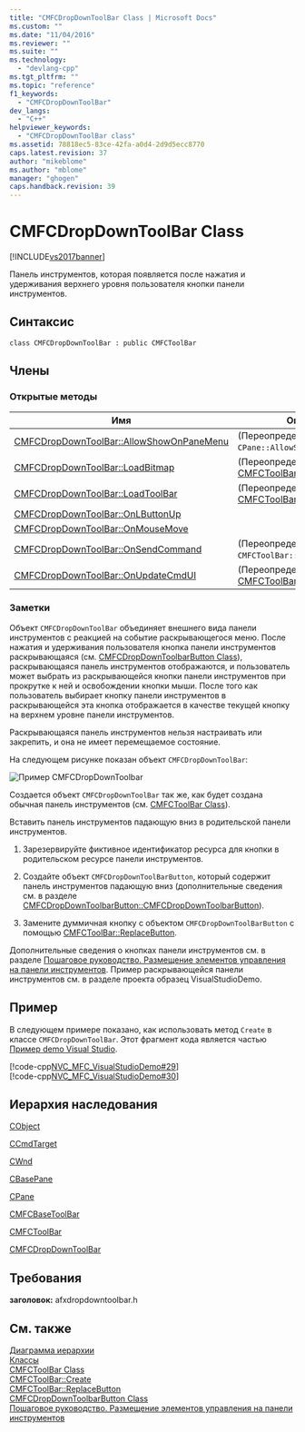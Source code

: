 ```yaml
---
title: "CMFCDropDownToolBar Class | Microsoft Docs"
ms.custom: ""
ms.date: "11/04/2016"
ms.reviewer: ""
ms.suite: ""
ms.technology: 
  - "devlang-cpp"
ms.tgt_pltfrm: ""
ms.topic: "reference"
f1_keywords: 
  - "CMFCDropDownToolBar"
dev_langs: 
  - "C++"
helpviewer_keywords: 
  - "CMFCDropDownToolBar class"
ms.assetid: 78818ec5-83ce-42fa-a0d4-2d9d5ecc8770
caps.latest.revision: 37
author: "mikeblome"
ms.author: "mblome"
manager: "ghogen"
caps.handback.revision: 39
---
```

# CMFCDropDownToolBar Class
[!INCLUDE[vs2017banner](../../assembler/inline/includes/vs2017banner.md)]

Панель инструментов, которая появляется после нажатия и удерживания верхнего уровня пользователя кнопки панели инструментов.  
  
## Синтаксис  
  
```  
class CMFCDropDownToolBar : public CMFCToolBar  
```  
  
## Члены  
  
### Открытые методы  
  
|Имя|Описание|  
|---------|--------------|  
|[CMFCDropDownToolBar::AllowShowOnPaneMenu](../Topic/CMFCDropDownToolBar::AllowShowOnPaneMenu.md)|\(Переопределяет `CPane::AllowShowOnPaneMenu`\).|  
|[CMFCDropDownToolBar::LoadBitmap](../Topic/CMFCDropDownToolBar::LoadBitmap.md)|\(Переопределяет [CMFCToolBar::LoadBitmap](../Topic/CMFCToolBar::LoadBitmap.md)\).|  
|[CMFCDropDownToolBar::LoadToolBar](../Topic/CMFCDropDownToolBar::LoadToolBar.md)|\(Переопределяет [CMFCToolBar::LoadToolBar](../Topic/CMFCToolBar::LoadToolBar.md)\).|  
|[CMFCDropDownToolBar::OnLButtonUp](../Topic/CMFCDropDownToolBar::OnLButtonUp.md)||  
|[CMFCDropDownToolBar::OnMouseMove](../Topic/CMFCDropDownToolBar::OnMouseMove.md)||  
|[CMFCDropDownToolBar::OnSendCommand](../Topic/CMFCDropDownToolBar::OnSendCommand.md)|\(Переопределяет `CMFCToolBar::OnSendCommand`\).|  
|[CMFCDropDownToolBar::OnUpdateCmdUI](../Topic/CMFCDropDownToolBar::OnUpdateCmdUI.md)|\(Переопределяет [CMFCToolBar::OnUpdateCmdUI](http://msdn.microsoft.com/ru-ru/571a38ab-2a56-4968-9796-273516126f80)\).|  
  
### Заметки  
 Объект `CMFCDropDownToolBar` объединяет внешнего вида панели инструментов с реакцией на событие раскрывающегося меню.  После нажатия и удерживания пользователя кнопка панели инструментов раскрывающаяся \(см. [CMFCDropDownToolbarButton Class](../../mfc/reference/cmfcdropdowntoolbarbutton-class.md)\), раскрывающаяся панель инструментов отображаются, и пользователь может выбрать из раскрывающейся кнопки панели инструментов при прокрутке к ней и освобождении кнопки мыши.  После того как пользователь выбирает кнопку панели инструментов в раскрывающейся эта кнопка отображается в качестве текущей кнопку на верхнем уровне панели инструментов.  
  
 Раскрывающаяся панель инструментов нельзя настраивать или закрепить, и она не имеет перемещаемое состояние.  
  
 На следующем рисунке показан объект `CMFCDropDownToolBar`:  
  
 ![Пример CMFCDropDownToolbar](../../mfc/reference/media/cmfcdropdown.png "CMFCDropDown")  
  
 Создается объект `CMFCDropDownToolBar` так же, как будет создана обычная панель инструментов \(см. [CMFCToolBar Class](../../mfc/reference/cmfctoolbar-class.md)\).  
  
 Вставить панель инструментов падающую вниз в родительской панели инструментов.  
  
 1.  Зарезервируйте фиктивное идентификатор ресурса для кнопки в родительском ресурсе панели инструментов.  
  
 2.  Создайте объект `CMFCDropDownToolBarButton`, который содержит панель инструментов падающую вниз \(дополнительные сведения см. в разделе [CMFCDropDownToolbarButton::CMFCDropDownToolbarButton](../Topic/CMFCDropDownToolbarButton::CMFCDropDownToolbarButton.md)\).  
  
 3.  Замените думмичная кнопку с объектом `CMFCDropDownToolBarButton` с помощью [CMFCToolBar::ReplaceButton](../Topic/CMFCToolBar::ReplaceButton.md).  
  
 Дополнительные сведения о кнопках панели инструментов см. в разделе [Пошаговое руководство. Размещение элементов управления на панели инструментов](../../mfc/walkthrough-putting-controls-on-toolbars.md).  Пример раскрывающейся панели инструментов см. в разделе проекта образец VisualStudioDemo.  
  
## Пример  
 В следующем примере показано, как использовать метод `Create` в классе `CMFCDropDownToolBar`.  Этот фрагмент кода является частью [Пример demo Visual Studio](../../top/visual-cpp-samples.md).  
  
 [!code-cpp[NVC_MFC_VisualStudioDemo#29](../../mfc/reference/codesnippet/CPP/cmfcdropdowntoolbar-class_1.h)]  
[!code-cpp[NVC_MFC_VisualStudioDemo#30](../../mfc/reference/codesnippet/CPP/cmfcdropdowntoolbar-class_2.cpp)]  
  
## Иерархия наследования  
 [CObject](../Topic/CObject%20Class.md)  
  
 [CCmdTarget](../Topic/CCmdTarget%20Class.md)  
  
 [CWnd](../Topic/CWnd%20Class.md)  
  
 [CBasePane](../../mfc/reference/cbasepane-class.md)  
  
 [CPane](../../mfc/reference/cpane-class.md)  
  
 [CMFCBaseToolBar](../../mfc/reference/cmfcbasetoolbar-class.md)  
  
 [CMFCToolBar](../../mfc/reference/cmfctoolbar-class.md)  
  
 [CMFCDropDownToolBar](../../mfc/reference/cmfcdropdowntoolbar-class.md)  
  
## Требования  
 **заголовок:** afxdropdowntoolbar.h  
  
## См. также  
 [Диаграмма иерархии](../../mfc/hierarchy-chart.md)   
 [Классы](../Topic/MFC%20Classes.md)   
 [CMFCToolBar Class](../../mfc/reference/cmfctoolbar-class.md)   
 [CMFCToolBar::Create](../Topic/CMFCToolBar::Create.md)   
 [CMFCToolBar::ReplaceButton](../Topic/CMFCToolBar::ReplaceButton.md)   
 [CMFCDropDownToolbarButton Class](../../mfc/reference/cmfcdropdowntoolbarbutton-class.md)   
 [Пошаговое руководство. Размещение элементов управления на панели инструментов](../../mfc/walkthrough-putting-controls-on-toolbars.md)